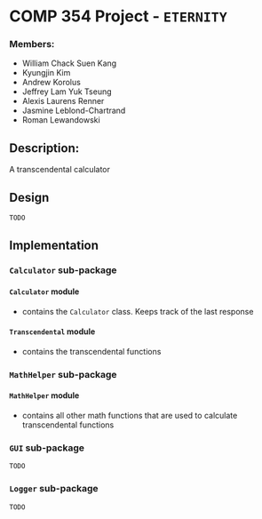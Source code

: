 # COMP 354 Project - `ETERNITY`

### Members:
* William Chack Suen Kang
* Kyungjin Kim
* Andrew Korolus
* Jeffrey Lam Yuk Tseung
* Alexis Laurens Renner
* Jasmine Leblond-Chartrand
* Roman Lewandowski

## Description:
A transcendental calculator

## Design
`TODO`

## Implementation

### `Calculator` sub-package
#### `Calculator` module
+ contains the `Calculator` class. Keeps track of the last response
#### `Transcendental` module
+ contains the transcendental functions

### `MathHelper` sub-package
#### `MathHelper` module
+ contains all other math functions that are used to calculate transcendental functions

### `GUI` sub-package
`TODO`

### `Logger` sub-package
`TODO`